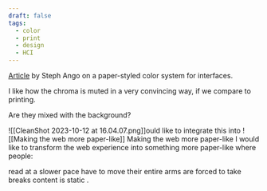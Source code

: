 ```yaml
---
draft: false
tags:
  - color
  - print
  - design
  - HCI
---
```

[Article](https://stephango.com/flexoki) by Steph Ango on a paper-styled color system for interfaces.

I like how the chroma is muted in a very convincing way, if we compare to printing.

Are they mixed with the background?

![[CleanShot 2023-10-12 at 16.04.07.png]]ould like to integrate this into ![[Making the web more paper-like]]
Making the web more paper-like
I would like to transform the web experience into something more paper-like where people:

read at a slower pace
have to move their entire arms
are forced to take breaks
content is static
.